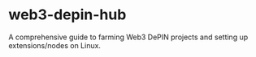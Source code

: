 # web3-depin-hub
A comprehensive guide to farming Web3 DePIN projects and setting up extensions/nodes on Linux.
